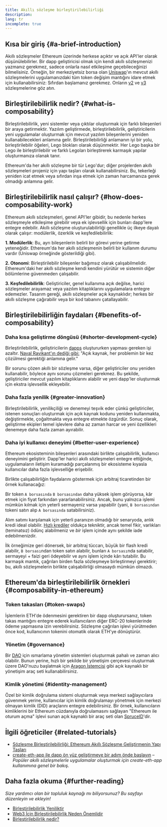 ```yaml
---
title: Akıllı sözleşme birleştirilebilirliği
description:
lang: tr
incomplete: true
---
```


## Kısa bir giriş \{#a-brief-introduction}

Akıllı sözleşmeler Ethereum üzerinde herkese açıktır ve açık API'ler olarak düşünülebilirler. Bir dapp geliştiricisi olmak için kendi akıllı sözleşmenizi yazmanız gerekmez, sadece onlarla nasıl etkileşime geçebileceğinizi bilmelisiniz. Örneğin, bir merkeziyetsiz borsa olan [Uniswap](https://uniswap.exchange/swap)'ın mevcut akıllı sözleşmelerini uygulamanızdaki tüm token değişim mantığını idare etmek için kullanabilirsiniz: Sıfırdan başlamanız gerekmez. Onların [v2](https://github.com/Uniswap/uniswap-v2-core/tree/master/contracts) ve [v3](https://github.com/Uniswap/uniswap-v3-core/tree/main/contracts) sözleşmelerine göz atın.

## Birleştirilebilirlik nedir? \{#what-is-composability}

Birleştirilebilirlik, yeni sistemler veya çıktılar oluşturmak için farklı bileşenleri bir araya getirmektir. Yazılım geliştirmede, birleştirilebilirlik, geliştiricilerin yeni uygulamalar oluşturmak için mevcut yazılım bileşenlerini yeniden kullanabilecekleri anlamına gelir. Birleştirilebilirliği anlamanın iyi bir yolu, birleştirilebilir öğeleri, Lego blokları olarak düşünmektir. Her Lego başka bir Lego ile birleştirilebilir ve farklı Legoları birleştirerek karmaşık yapılar oluşturmanıza olanak tanır.

Ethereum'da her akıllı sözleşme bir tür Lego'dur; diğer projelerden akıllı sözleşmeleri projeniz için yapı taşları olarak kullanabilirsiniz. Bu, tekerleği yeniden icat etmek veya sıfırdan inşa etmek için zaman harcamanıza gerek olmadığı anlamına gelir.

## Birleştirilebilirlik nasıl çalışır? \{#how-does-composability-work}

Ethereum akıllı sözleşmeleri, genel API'ler gibidir, bu nedenle herkes sözleşmeyle etkileşime girebilir veya ek işlevsellik için bunları dapp'lere entegre edebilir. Akıllı sözleşme oluşturulabilirliği genellikle üç ilkeye dayalı olarak çalışır: modülerlik, özerklik ve keşfedilebilirlik:

**1. Modülerlik**: Bu, ayrı bileşenlerin belirli bir görevi yerine getirme yeteneğidir. Ethereum'da her akıllı sözleşmenin belirli bir kullanım durumu vardır (Uniswap örneğinde gösterildiği gibi).

**2. Otonomi**: Birleştirilebilir bileşenler bağımsız olarak çalışabilmelidir. Ethereum'daki her akıllı sözleşme kendi kendini yürütür ve sistemin diğer bölümlerine güvenmeden çalışabilir.

**3. Keşfedilebilirlik**: Geliştiriciler, genel kullanıma açık değilse, harici sözleşmeler arayamaz veya yazılım kitaplıklarını uygulamalara entegre edemezler. Tasarım gereği, akıllı sözleşmeler açık kaynaklıdır; herkes bir akıllı sözleşme çağırabilir veya bir kod tabanını çatallayabilir.

## Birleştirilebilirliğin faydaları \{#benefits-of-composability}

### Daha kısa geliştirme döngüsü \{#shorter-development-cycle}

Birleştirilebilirlik, geliştiricilerin [dapps](/dapps/#what-are-dapps) oluştururken yapması gereken işi azaltır. [Naval Ravikant'ın dediği gibi:](https://twitter.com/naval/status/1444366754650656770) "Açık kaynak, her problemin bir kez çözülmesi gerektiği anlamına gelir."

Bir sorunu çözen akıllı bir sözleşme varsa, diğer geliştiriciler onu yeniden kullanabilir, böylece aynı sorunu çözmeleri gerekmez. Bu şekilde, geliştiriciler mevcut yazılım kitaplıklarını alabilir ve yeni dapp'ler oluşturmak için ekstra işlevsellik ekleyebilir.

### Daha fazla yenilik \{#greater-innovation}

Birleştirilebilirlik, yenilikçiliği ve denemeyi teşvik eder çünkü geliştiriciler, istenen sonuçları oluşturmak için açık kaynak kodunu yeniden kullanmakta, değiştirmekte, çoğaltmakta veya entegre etmekte özgürdür. Sonuç olarak, geliştirme ekipleri temel işlevlere daha az zaman harcar ve yeni özellikleri denemeye daha fazla zaman ayırabilir.

### Daha iyi kullanıcı deneyimi \{#better-user-experience}

Ethereum ekosisteminin bileşenleri arasındaki birlikte çalışabilirlik, kullanıcı deneyimini geliştirir. Dapp'ler harici akıllı sözleşmeleri entegre ettiğinde, uygulamaların iletişim kuramadığı parçalanmış bir ekosisteme kıyasla kullanıcılar daha fazla işlevselliğe erişebilir.

Birlikte çalışabilirliğin faydalarını göstermek için arbitraj ticaretinden bir örnek kullanacağız:

Bir token `A borsasında` `B borsasından` daha yüksek işlem görüyorsa, kâr etmek için fiyat farkından yararlanabilirsiniz. Ancak, bunu yalnızca işlemi mümkün kılmak için yeterli sermayeniz varsa yapabilir (yani, `B borsasından ` tokeni satın alıp `A borsasında` satabilirsiniz).

Alım satımı karşılamak için yeterli paranızın olmadığı bir senaryoda, anlık kredi ideal olabilir. [Hızlı krediler](/defi/#flash-loans) oldukça tekniktir, ancak temel fikir, varlıkları (teminatsız) ödünç alabilmeniz ve _bir_ işlem içinde aynı şekilde iade edebilmenizdir.

İlk örneğimize geri dönersek, bir arbitraj tüccarı, büyük bir flash kredi alabilir, `B borsası`ndan token satın alabilir, bunları `A borsası`nda satabilir, sermayeyi + faizi geri ödeyebilir ve aynı işlem içinde kârı tutabilir. Bu karmaşık mantık, çağrıları birden fazla sözleşmeye birleştirmeyi gerektirir; bu, akıllı sözleşmelerin birlikte çalışabilirliği olmasaydı mümkün olmazdı.

## Ethereum'da birleştirilebilirlik örnekleri \{#composability-in-ethereum}

### Token takasları \{#token-swaps}

İşlemlerin ETH'de ödenmesini gerektiren bir dapp oluşturursanız, token takas mantığını entegre ederek kullanıcıların diğer ERC-20 tokenlerinde ödeme yapmasına izin verebilirsiniz. Sözleşme çağrılan işlevi yürütmeden önce kod, kullanıcının tokenini otomatik olarak ETH'ye dönüştürür.

### Yönetim \{#governance}

Bir [DAO](/dao/) için ısmarlama yönetim sistemleri oluşturmak pahalı ve zaman alıcı olabilir. Bunun yerine, hızlı bir şekilde bir yönetişim çerçevesi oluşturmak üzere DAO'nuzu başlatmak için [Aragon İstemcisi](https://client.aragon.org/) gibi açık kaynaklı bir yönetişim araç seti kullanabilirsiniz.

### Kimlik yönetimi \{#identity-management}

Özel bir kimlik doğrulama sistemi oluşturmak veya merkezi sağlayıcılara güvenmek yerine, kullanıcılar için kimlik doğrulamayı yönetmek için merkezi olmayan kimlik (DID) araçlarını entegre edebilirsiniz. Bir örnek, kullanıcıların kimliklerini bir Ethereum cüzdanıyla doğrulamasını sağlayan "Ethereum ile oturum açma" işlevi sunan açık kaynaklı bir araç seti olan [SpruceID](https://www.spruceid.com/)'dir.

## İlgili öğreticiler \{#related-tutorials}

- [Sözleşme Birleştirilebilirliği: Ethereum Akıllı Sözleşme Geliştirmenin Yapı Taşları](https://www.decentlabs.io/blog/contract-composability-the-building-blocks-of-ethereum-smart-contract-development)
- [create-eth-app ile dapp ön yüz geliştirmeye bir adım önde başlayın](/developers/tutorials/kickstart-your-dapp-frontend-development-with-create-eth-app/) _– Popüler akıllı sözleşmelerle uygulamalar oluşturmak için create-eth-app kullanımına genel bir bakış._

## Daha fazla okuma \{#further-reading}

_Size yardımcı olan bir topluluk kaynağı mı biliyorsunuz? Bu sayfayı düzenleyin ve ekleyin!_

- [Birleştirilebilirlik Yeniliktir](https://future.a16z.com/how-composability-unlocks-crypto-and-everything-else/)
- [Web3 İçin Birleştirilebilirlik Neden Önemlidir](https://hackernoon.com/why-composability-matters-for-web3)
- [Birleştirilebilirlik nedir?](https://blog.aragon.org/what-is-composability/#:~:text=Aragon,connect%20to%20every%20other%20piece.)
